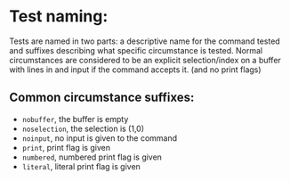 # Test naming:
Tests are named in two parts: a descriptive name for the command tested and 
suffixes describing what specific circumstance is tested. Normal circumstances
are considered to be an explicit selection/index on a buffer with lines in and
input if the command accepts it. (and no print flags)

## Common circumstance suffixes:
- `nobuffer`, the buffer is empty
- `noselection`, the selection is (1,0)
- `noinput`, no input is given to the command
- `print`, print flag is given
- `numbered`, numbered print flag is given
- `literal`, literal print flag is given
